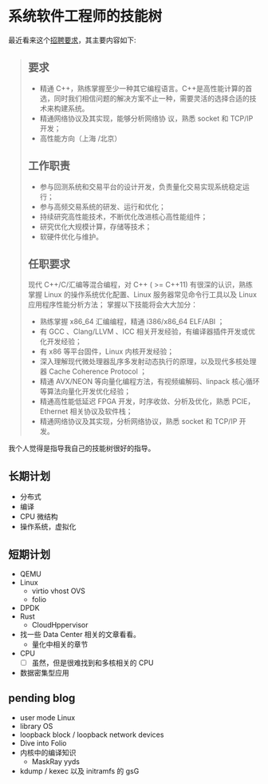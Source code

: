 # 系统软件工程师的技能树

最近看来这个[招聘要求](https://github.com/ruanyf/weekly/issues/1315#issuecomment-651569435)，其主要内容如下:

> ## 要求
> - 精通 C++，熟练掌握至少一种其它编程语言。C++是高性能计算的首选，同时我们相信问题的解决方案不止一种，需要灵活的选择合适的技术来构建系统。
> - 精通网络协议及其实现，能够分析网络协 议，熟悉 socket 和 TCP/IP 开发；
> - 高性能方向（上海 /北京）
>
> ## 工作职责
> - 参与回测系统和交易平台的设计开发，负责量化交易实现系统稳定运行；
> - 参与高频交易系统的研发、运行和优化；
> - 持续研究高性能技术，不断优化改进核心高性能组件；
> - 研究优化大规模计算，存储等技术；
> - 软硬件优化与维护。
>
> ## 任职要求
> 现代 C++/C/汇编等混合编程，对 C++ ( >= C++11) 有很深的认识，熟练掌握 Linux 的操作系统优化配置、Linux 服务器常见命令行工具以及 Linux 应用程序性能分析方法；
> 掌握以下技能将会大大加分：
> - 熟练掌握 x86\_64 汇编编程，精通 i386/x86\_64 ELF/ABI ；
> - 有 GCC 、Clang/LLVM 、ICC 相关开发经验，有编译器插件开发或优化开发经验；
> - 有 x86 等平台固件，Linux 内核开发经验；
> - 深入理解现代微处理器乱序多发射动态执行的原理，以及现代多核处理器 Cache Coherence Protocol ；
> - 精通 AVX/NEON 等向量化编程方法，有视频编解码、linpack 核心循环等算法向量化开发优化经验；
> - 精通高性能低延迟 FPGA 开发，时序收敛、分析及优化，熟悉 PCIE，Ethernet 相关协议及软件栈；
> - 精通网络协议及其实现，分析网络协议，熟悉 socket 和 TCP/IP 开发。

我个人觉得是指导我自己的技能树很好的指导。

## 长期计划
- 分布式
- 编译
- CPU 微结构
- 操作系统，虚拟化

## 短期计划
- QEMU
- Linux
  - virtio vhost OVS
  - folio
- DPDK
- Rust
  - CloudHppervisor
- 找一些 Data Center 相关的文章看看。
  - 量化中相关的章节
- CPU
  - [ ] 虽然，但是很难找到和多核相关的 CPU
- 数据密集型应用

## pending blog
- user mode Linux
- library OS
- loopback block / loopback network devices
- Dive into Folio
- 内核中的编译知识
  - MaskRay yyds
- kdump / kexec 以及 initramfs 的 gsG
